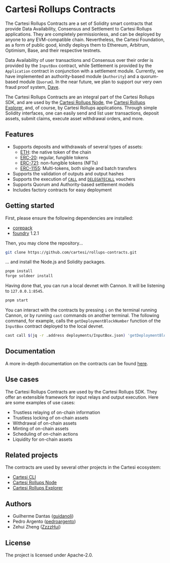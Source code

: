 # Cartesi Rollups Contracts

The Cartesi Rollups Contracts are a set of Solidity smart contracts
that provide Data Availability, Consensus and Settlement to Cartesi Rollups applications.
They are completely permissionless, and can be deployed by anyone to any EVM-compatible chain.
Nevertheless, the Cartesi Foundation, as a form of public good, kindly deploys them
to Ethereum, Arbitrum, Optimism, Base, and their respective testnets.

Data Availability of user transactions and Consensus over their order is provided by the `InputBox` contract,
while Settlement is provided by the `Application` contract in conjunction with a settlement module.
Currently, we have implemented an authority-based module (`Authority`) and a quorum-based module (`Quorum`).
In the near future, we plan to support our very own fraud proof system, [Dave].

The Cartesi Rollups Contracts are an integral part of the Cartesi Rollups SDK,
and are used by the [Cartesi Rollups Node], the [Cartesi Rollups Explorer],
and, of course, by Cartesi Rollups applications.
Through simple Solidity interfaces, one can easily send and list user transactions,
deposit assets, submit claims, execute asset withdrawal orders, and more.

## Features

- Supports deposits and withdrawals of several types of assets:
  - [ETH]: the native token of the chain
  - [ERC-20]: regular, fungible tokens
  - [ERC-721]: non-fungible tokens (NFTs)
  - [ERC-1155]: Multi-tokens, both single and batch transfers
- Supports the validation of outputs and output hashes
- Supports the execution of [`CALL`] and [`DELEGATECALL`] vouchers
- Supports Quorum and Authority-based settlement models
- Includes factory contracts for easy deployment

## Getting started

First, please ensure the following dependencies are installed:

- [corepack]
- [foundry] 1.2.1

Then, you may clone the repository...

```sh
git clone https://github.com/cartesi/rollups-contracts.git
```

... and install the Node.js and Solidity packages.

```sh
pnpm install
forge soldeer install
```

Having done that, you can run a local devnet with Cannon.
It will be listening to `127.0.0.1:8545`.

```sh
pnpm start
```

You can interact with the contracts by
pressing `i` on the terminal running Cannon,
or by running `cast` commands on another terminal.
The following command, for example,
calls the `getDeploymentBlockNumber` function
of the `InputBox` contract
deployed to the local devnet.

```sh
cast call $(jq -r .address deployments/InputBox.json) 'getDeploymentBlockNumber()(uint256)'
```

## Documentation

A more in-depth documentation on the contracts can be found [here](./docs/contracts.md).

## Use cases

The Cartesi Rollups Contracts are used by the Cartesi Rollups SDK.
They offer an extensible framework for input relays and output execution.
Here are some examples of use cases:

- Trustless relaying of on-chain information
- Trustless locking of on-chain assets
- Withdrawal of on-chain assets
- Minting of on-chain assets
- Scheduling of on-chain actions
- Liquidity for on-chain assets

## Related projects

The contracts are used by several other projects in the Cartesi ecosystem:

- [Cartesi CLI]
- [Cartesi Rollups Node]
- [Cartesi Rollups Explorer]

## Authors

- Guilherme Dantas ([guidanoli])
- Pedro Argento ([pedroargento])
- Zehui Zheng ([ZzzzHui])

## License

The project is licensed under Apache-2.0.

[Cartesi CLI]: https://github.com/cartesi/cli
[Cartesi Rollups Explorer]: https://github.com/cartesi/rollups-explorer
[Cartesi Rollups Node]: https://github.com/cartesi/rollups-node
[Dave]: https://github.com/cartesi/dave
[ERC-1155]: https://eips.ethereum.org/EIPS/eip-1155
[ERC-20]: https://eips.ethereum.org/EIPS/eip-20
[ERC-721]: https://eips.ethereum.org/EIPS/eip-721
[ETH]: https://ethereum.org/en/eth/
[ZzzzHui]: https://github.com/ZzzzHui
[`CALL`]: https://www.evm.codes/?fork=cancun#f1
[`DELEGATECALL`]: https://www.evm.codes/?fork=cancun#f4
[corepack]: https://nodejs.org/api/corepack.html
[foundry]: https://book.getfoundry.sh/getting-started/installation
[guidanoli]: https://github.com/guidanoli
[pedroargento]: https://github.com/pedroargento
